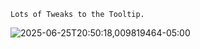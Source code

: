 ```jsonc
Lots of Tweaks to the Tooltip.
```
![2025-06-25T20:50:18,009819464-05:00](https://github.com/user-attachments/assets/05c524bb-6f4b-43ea-957b-67cbb4136d45)





